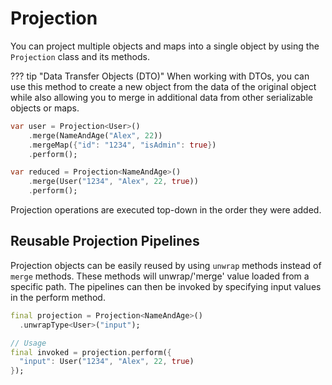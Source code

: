 # Projection

You can project multiple objects and maps into a single object by using the `Projection` class and its methods.

??? tip "Data Transfer Objects (DTO)"
    When working with DTOs, you can use this method to create a new object from the
    data of the original object while also allowing you to merge in additional data from other
    serializable objects or maps.


```dart title="Projection Expansion"
var user = Projection<User>()
    .merge(NameAndAge("Alex", 22))
    .mergeMap({"id": "1234", "isAdmin": true})
    .perform();
```

```dart title="Projection Reduction"
var reduced = Projection<NameAndAge>()
    .merge(User("1234", "Alex", 22, true))
    .perform();
```

Projection operations are executed top-down in the order they were added.

## Reusable Projection Pipelines
Projection objects can be easily reused by using `unwrap` methods instead of `merge` methods. These methods will
unwrap/'merge' value loaded from a specific path. The pipelines can then be invoked by specifying input values in the
perform method.

```dart title="Reusable Projection Pipeline"
final projection = Projection<NameAndAge>()
  .unwrapType<User>("input");

// Usage
final invoked = projection.perform({
  "input": User("1234", "Alex", 22, true)
});
```